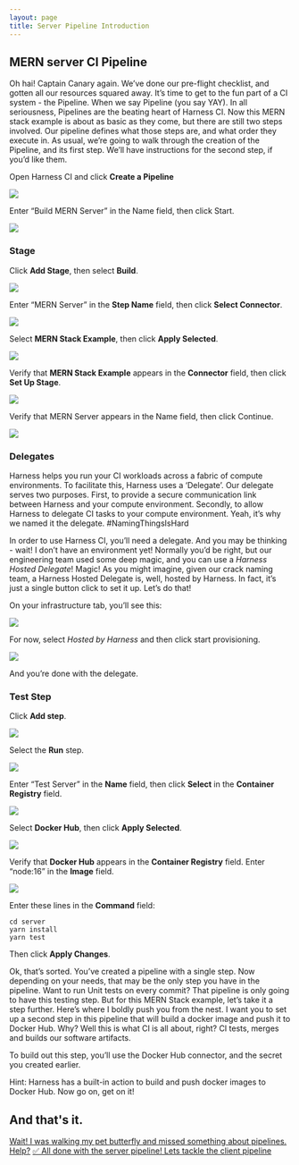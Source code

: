 ```yaml
---
layout: page
title: Server Pipeline Introduction
---
```


## MERN server CI Pipeline
Oh hai! Captain Canary again. We’ve done our pre-flight checklist, and gotten all our resources squared away. It’s time to get to the fun part of a CI system - the Pipeline. When we say Pipeline (you say YAY). In all seriousness, Pipelines are the beating heart of Harness CI. Now this MERN stack example is about as basic as they come, but there are still two steps involved. Our pipeline defines what those steps are, and what order they execute in. As usual, we’re going to walk through the creation of the Pipeline, and its first step. We’ll have instructions for the second step, if you’d like them.

Open Harness CI and click **Create a Pipeline**

![](../assets/images/image035.jpg)

Enter “Build MERN Server” in the Name field, then click Start.

![](../assets/images/image036.jpg)

### Stage

Click **Add Stage**, then select **Build**.
 
![](../assets/images/image037.jpg)

Enter “MERN Server” in the **Step Name** field, then click **Select Connector**.
 
![](../assets/images/image038.jpg)

Select **MERN Stack Example**, then click **Apply Selected**.
 
![](../assets/images/image039.jpg)

Verify that **MERN Stack Example** appears in the **Connector** field, then click **Set Up Stage**.
 
![](../assets/images/image040.jpg)

Verify that MERN Server appears in the Name field, then click Continue.
 
![](../assets/images/image041.jpg)

### Delegates
Harness helps you run your CI workloads across a fabric of compute environments. To facilitate this, Harness uses a ‘Delegate’. Our delegate serves two purposes. First, to provide a secure communication link between Harness and your compute environment. Secondly, to allow Harness to delegate CI tasks to your compute environment. Yeah, it’s why we named it the delegate. #NamingThingsIsHard

In order to use Harness CI, you’ll need a delegate. And you may be thinking - wait! I don’t have an environment yet! Normally you’d be right, but our engineering team used some deep magic, and you can use a *Harness Hosted Delegate*! Magic! As you might imagine, given our crack naming team, a Harness Hosted Delegate is, well, hosted by Harness. In fact, it’s just a single button click to set it up. Let’s do that!

On your infrastructure tab, you’ll see this: 
 
![](../assets/images/image042.jpg)

For now, select *Hosted by Harness* and then click start provisioning.
 
![](../assets/images/image043.jpg)

And you’re done with the delegate.

### Test Step

Click **Add step**.
 
![](../assets/images/image044.jpg)

Select the **Run** step.
 
![](../assets/images/image045.jpg)

Enter “Test Server” in the **Name** field, then click **Select** in the **Container Registry** field.
 
![](../assets/images/image046.jpg)

Select **Docker Hub**, then click **Apply Selected**.
 
![](../assets/images/image047.jpg)

Verify that **Docker Hub** appears in the **Container Registry** field.
Enter “node:16” in the **Image** field.

![](../assets/images/image048.jpg)


Enter these lines in the **Command** field:

```
cd server
yarn install
yarn test
```

Then click **Apply Changes**.


Ok, that’s sorted. You’ve created a pipeline with a single step. Now depending on your needs, that may be the only step you have in the pipeline. Want to run Unit tests on every commit? That pipeline is only going to have this testing step. But for this MERN Stack example, let’s take it a step further. Here’s where I boldly push you from the nest. I want you to set up a second step in this pipeline that will build a docker image and push it to Docker Hub. Why? Well this is what CI is all about, right? CI tests, merges and builds our software artifacts. 

To build out this step, you’ll use the Docker Hub connector, and the secret you created earlier.

Hint: Harness has a built-in action to build and push docker images to Docker Hub. Now go on, get on it!

## And that's it. 

<a class="btn btn-primary" href="Pipelines/pipelinesDetails">Wait! I was walking my pet butterfly and missed something about pipelines. Help?</a>
<a class="btn btn-primary" href="Pipelines/clientIntroduction">✅ All done with the server pipeline! Lets tackle the client pipeline</a>


